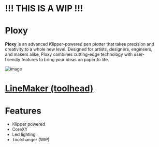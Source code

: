 # !!! THIS IS A WIP !!!

# Ploxy
**Ploxy** is an advanced Klipper-powered pen plotter that takes precision and creativity to a whole new level. Designed for artists, designers, engineers, and makers alike, Ploxy combines cutting-edge technology with user-friendly features to bring your ideas on paper to life.


![image](https://github.com/DanniDesign/Ploxy/blob/main/images/Ploxy.png)

# [LineMaker (toolhead)](https://github.com/DanniDesign/Ploxy/tree/main/LineMaker)

# Features

- Klipper powered
- CoreXY
- Led lighting
- Toolchanger (WIP)
